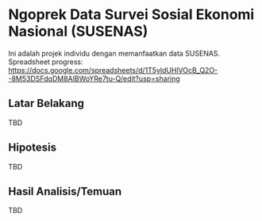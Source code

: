 # Ngoprek Data Survei Sosial Ekonomi Nasional (SUSENAS)

Ini adalah projek individu dengan memanfaatkan data SUSENAS.
Spreadsheet progress: https://docs.google.com/spreadsheets/d/1T5yldUHlVOcB_Q2O--8M53DSFdqDM8AIBWoYRe7tu-Q/edit?usp=sharing

## Latar Belakang
TBD

## Hipotesis
TBD

## Hasil Analisis/Temuan
TBD

